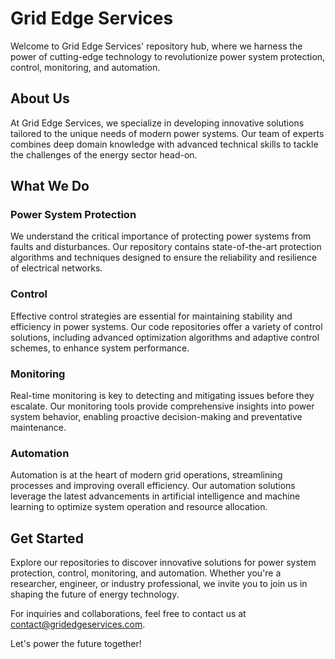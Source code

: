 # Grid Edge Services

Welcome to Grid Edge Services' repository hub, where we harness the power of cutting-edge technology to revolutionize power system protection, control, monitoring, and automation. 

## About Us

At Grid Edge Services, we specialize in developing innovative solutions tailored to the unique needs of modern power systems. Our team of experts combines deep domain knowledge with advanced technical skills to tackle the challenges of the energy sector head-on.

## What We Do

### Power System Protection
We understand the critical importance of protecting power systems from faults and disturbances. Our repository contains state-of-the-art protection algorithms and techniques designed to ensure the reliability and resilience of electrical networks.

### Control
Effective control strategies are essential for maintaining stability and efficiency in power systems. Our code repositories offer a variety of control solutions, including advanced optimization algorithms and adaptive control schemes, to enhance system performance.

### Monitoring
Real-time monitoring is key to detecting and mitigating issues before they escalate. Our monitoring tools provide comprehensive insights into power system behavior, enabling proactive decision-making and preventative maintenance.

### Automation
Automation is at the heart of modern grid operations, streamlining processes and improving overall efficiency. Our automation solutions leverage the latest advancements in artificial intelligence and machine learning to optimize system operation and resource allocation.

## Get Started

Explore our repositories to discover innovative solutions for power system protection, control, monitoring, and automation. Whether you're a researcher, engineer, or industry professional, we invite you to join us in shaping the future of energy technology.

For inquiries and collaborations, feel free to contact us at [contact@gridedgeservices.com](mailto:contact@gridedgeservices.com).

Let's power the future together!

